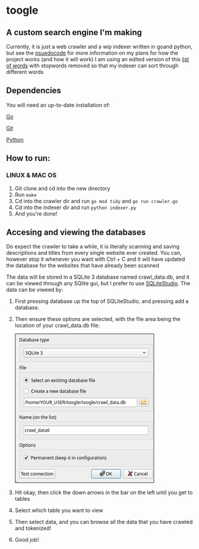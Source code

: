 # toogle

## A custom search engine I'm making

Currently, it is just a web crawler and a wip indexer written in goand python, but see the [psuedocode](/pseudo.code) for more information on my plans for how the project works (and how it will work)
I am using an edited version of this [list of words](https://github.com/dwyl/english-words/blob/master/words.txt) with stopwords removed so that my indexer can sort through different words 

## Dependencies

You will need an up-to-date installation of:

  [Go](https://go.dev/doc/install)

  [Git](https://github.com/git-guides/install-git)
  
  [Python](https://python.org) 

## How to run:

### ______LINUX & MAC OS______
1. Git clone and cd into the new directory
2. Run ```make```
3. Cd into the crawler dir and run ```go mod tidy``` and ```go run crawler.go```
5. Cd into the indexer dir and run ```python indexer.py```
6. And you're done!

## Accesing and viewing the databases

Do expect the crawler to take a while, it is literally scanning and saving descriptions and titles from every single website ever created. You can, however stop it whenever you want with Ctrl + C and it will have updated the database for the websites that have already been scanned

The data will be stored in a SQLite 3 database named crawl_data.db, and it can be viewed through any SQlite gui, but I prefer to use [SQLiteStudio](https://sqlitestudio.pl/). The data can be viweed by:
1. First pressing database up the top of SQLiteStudio, and pressing add a database.
2. Then ensure these options are selected, with the file area being the location of your crawl_data.db file:
   
   ![SQLiteStudio add a database screen](https://raw.githubusercontent.com/i-love-winter/toogle/refs/heads/main/add%20a%20database.png)
3. Hit okay, then click the down arrows in the bar on the left until you get to tables
4. Select which table you want to view
5. Then select data, and you can browse all the data that you have crawled and tokenized!
6. Good job!

